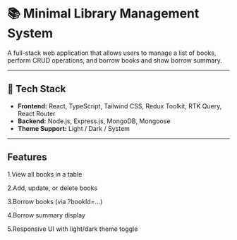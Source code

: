 # 📚 Minimal Library Management System

A full-stack web application that allows users to manage a list of books, perform CRUD operations, and borrow books and show borrow summary.

---

## 🧩 Tech Stack

- **Frontend:** React, TypeScript, Tailwind CSS, Redux Toolkit, RTK Query, React Router
- **Backend:** Node.js, Express.js, MongoDB, Mongoose
- **Theme Support:** Light / Dark / System 

---

## Features
1.View all books in a table

2.Add, update, or delete books

3.Borrow books (via ?bookId=...)

4.Borrow summary display

5.Responsive UI with light/dark theme toggle

